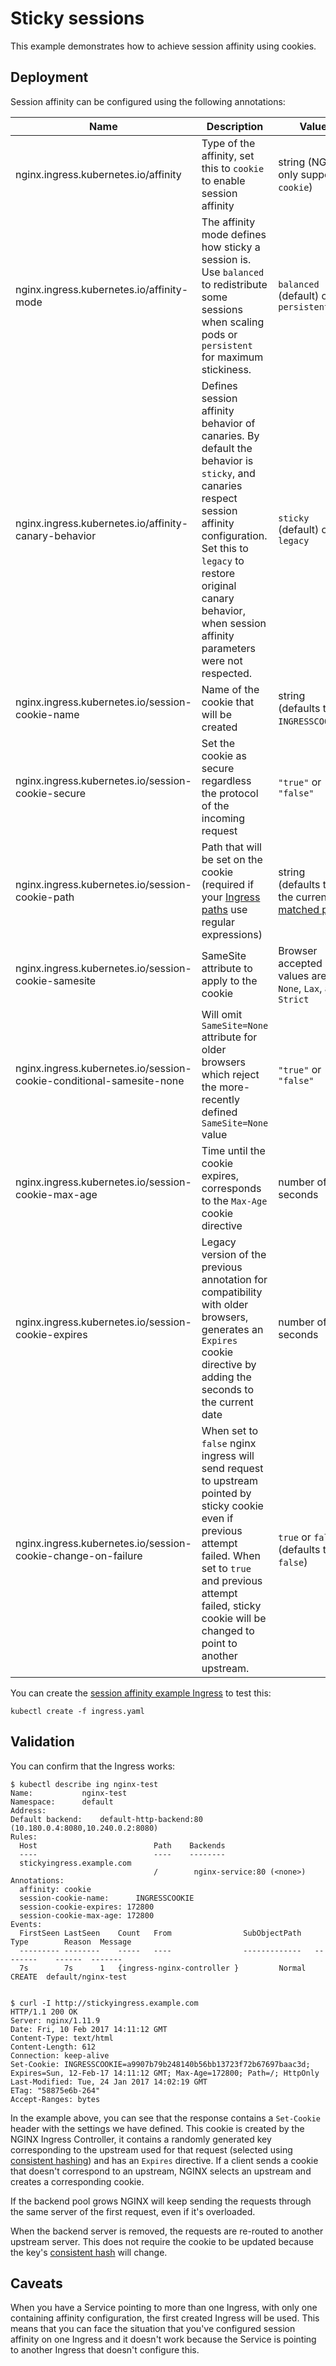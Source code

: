 # Sticky sessions

This example demonstrates how to achieve session affinity using cookies.

## Deployment

Session affinity can be configured using the following annotations:

|Name|Description|Value|
| --- | --- | --- |
|nginx.ingress.kubernetes.io/affinity|Type of the affinity, set this to `cookie` to enable session affinity|string (NGINX only supports `cookie`)|
|nginx.ingress.kubernetes.io/affinity-mode|The affinity mode defines how sticky a session is. Use `balanced` to redistribute some sessions when scaling pods or `persistent` for maximum stickiness.|`balanced` (default) or `persistent`|
|nginx.ingress.kubernetes.io/affinity-canary-behavior|Defines session affinity behavior of canaries. By default the behavior is `sticky`, and canaries respect session affinity configuration. Set this to `legacy` to restore original canary behavior, when session affinity parameters were not respected.|`sticky` (default) or `legacy`|
|nginx.ingress.kubernetes.io/session-cookie-name|Name of the cookie that will be created|string (defaults to `INGRESSCOOKIE`)|
|nginx.ingress.kubernetes.io/session-cookie-secure|Set the cookie as secure regardless the protocol of the incoming request|`"true"` or `"false"`|
|nginx.ingress.kubernetes.io/session-cookie-path|Path that will be set on the cookie (required if your [Ingress paths][ingress-paths] use regular expressions)|string (defaults to the currently [matched path][ingress-paths])|
|nginx.ingress.kubernetes.io/session-cookie-samesite|SameSite attribute to apply to the cookie|Browser accepted values are `None`, `Lax`, and `Strict`|
|nginx.ingress.kubernetes.io/session-cookie-conditional-samesite-none|Will omit `SameSite=None` attribute for older browsers which reject the more-recently defined `SameSite=None` value|`"true"` or `"false"`
|nginx.ingress.kubernetes.io/session-cookie-max-age|Time until the cookie expires, corresponds to the `Max-Age` cookie directive|number of seconds|
|nginx.ingress.kubernetes.io/session-cookie-expires|Legacy version of the previous annotation for compatibility with older browsers, generates an `Expires` cookie directive by adding the seconds to the current date|number of seconds|
|nginx.ingress.kubernetes.io/session-cookie-change-on-failure|When set to `false` nginx ingress will send request to upstream pointed by sticky cookie even if previous attempt failed. When set to `true` and previous attempt failed, sticky cookie will be changed to point to another upstream.|`true` or `false` (defaults to `false`)|

You can create the [session affinity example Ingress](ingress.yaml) to test this:

```console
kubectl create -f ingress.yaml
```

## Validation

You can confirm that the Ingress works:

```console
$ kubectl describe ing nginx-test
Name:			nginx-test
Namespace:		default
Address:
Default backend:	default-http-backend:80 (10.180.0.4:8080,10.240.0.2:8080)
Rules:
  Host	                        Path	Backends
  ----	                        ----	--------
  stickyingress.example.com
                                /   	 nginx-service:80 (<none>)
Annotations:
  affinity:	cookie
  session-cookie-name:		INGRESSCOOKIE
  session-cookie-expires: 172800
  session-cookie-max-age: 172800
Events:
  FirstSeen	LastSeen	Count	From				SubObjectPath	Type		Reason	Message
  ---------	--------	-----	----				-------------	--------	------	-------
  7s		7s		1	{ingress-nginx-controller }			Normal		CREATE	default/nginx-test


$ curl -I http://stickyingress.example.com
HTTP/1.1 200 OK
Server: nginx/1.11.9
Date: Fri, 10 Feb 2017 14:11:12 GMT
Content-Type: text/html
Content-Length: 612
Connection: keep-alive
Set-Cookie: INGRESSCOOKIE=a9907b79b248140b56bb13723f72b67697baac3d; Expires=Sun, 12-Feb-17 14:11:12 GMT; Max-Age=172800; Path=/; HttpOnly
Last-Modified: Tue, 24 Jan 2017 14:02:19 GMT
ETag: "58875e6b-264"
Accept-Ranges: bytes
```

In the example above, you can see that the response contains a `Set-Cookie` header with the settings we have defined.
This cookie is created by the NGINX Ingress Controller, it contains a randomly generated key corresponding to the upstream used for that request (selected using [consistent hashing][consistent-hashing]) and has an `Expires` directive.
If a client sends a cookie that doesn't correspond to an upstream, NGINX selects an upstream and creates a corresponding cookie.

If the backend pool grows NGINX will keep sending the requests through the same server of the first request, even if it's overloaded.

When the backend server is removed, the requests are re-routed to another upstream server. This does not require the cookie to be updated because the key's [consistent hash][consistent-hashing] will change.

## Caveats

When you have a Service pointing to more than one Ingress, with only one containing affinity configuration, the first created Ingress will be used.
This means that you can face the situation that you've configured session affinity on one Ingress and it doesn't work because the Service is pointing to another Ingress that doesn't configure this.

[ingress-paths]: ../../../user-guide/ingress-path-matching.md
[consistent-hashing]: https://en.wikipedia.org/wiki/Consistent_hashing
